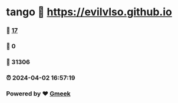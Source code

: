 # tango :link: https://evilvlso.github.io 
### :page_facing_up: [17](https://evilvlso.github.io/tag.html) 
### :speech_balloon: 0 
### :hibiscus: 31306 
### :alarm_clock: 2024-04-02 16:57:19 
### Powered by :heart: [Gmeek](https://github.com/Meekdai/Gmeek)
